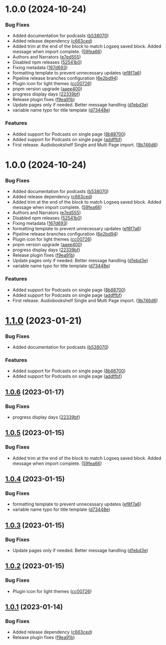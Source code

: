 # 1.0.0 (2024-10-24)


### Bug Fixes

* Added documentation for podcasts ([b538070](https://github.com/Gandalf-the-Blue/logseq-plugin-audiobookshelf-import/commit/b538070aad131a4efc5571236dfb7fd98d3bcf1c))
* Added release dependency ([c663ced](https://github.com/Gandalf-the-Blue/logseq-plugin-audiobookshelf-import/commit/c663ced98df562abe2acfed328d0f14386beb3a7))
* Added trim at the end of the block to match Logseq saved block. Added message when import complete. ([59fea66](https://github.com/Gandalf-the-Blue/logseq-plugin-audiobookshelf-import/commit/59fea6647b061f91153a2586b07566ec8849e94e))
* Authors and Narrators ([e7ed555](https://github.com/Gandalf-the-Blue/logseq-plugin-audiobookshelf-import/commit/e7ed55528fdf6429da05319a08308023a9e4ba15))
* Disabled npm releases ([52541b0](https://github.com/Gandalf-the-Blue/logseq-plugin-audiobookshelf-import/commit/52541b02baf17dc6577e404effeeb3a3e255b7d7))
* Fixing metadata ([167d693](https://github.com/Gandalf-the-Blue/logseq-plugin-audiobookshelf-import/commit/167d6935caa72098112e121b91a3203c338954ff))
* formatting template to prevent unnecessary updates ([ef8f7a6](https://github.com/Gandalf-the-Blue/logseq-plugin-audiobookshelf-import/commit/ef8f7a6f97f6693882fd0697cb2a7702938395cd))
* Pipeline release branches configuration ([6e2bd94](https://github.com/Gandalf-the-Blue/logseq-plugin-audiobookshelf-import/commit/6e2bd9445312d959510bdee6785034fd30b7703b))
* Plugin icon for light themes ([cc00726](https://github.com/Gandalf-the-Blue/logseq-plugin-audiobookshelf-import/commit/cc00726a1442a24d08f9ff36554b7dfff963dfbc))
* pnpm version upgrade ([aaee400](https://github.com/Gandalf-the-Blue/logseq-plugin-audiobookshelf-import/commit/aaee4008d62b348024036e9d323d330963e6d68e))
* progress display days ([22339bf](https://github.com/Gandalf-the-Blue/logseq-plugin-audiobookshelf-import/commit/22339bfe937d8a9d98d3ba386f01822fd4e1f867))
* Release plugin fixes ([f9ea91b](https://github.com/Gandalf-the-Blue/logseq-plugin-audiobookshelf-import/commit/f9ea91b9c5712773cd273aba389602aeb0aeb091))
* Update pages only if needed. Better message handling ([d1ebd3e](https://github.com/Gandalf-the-Blue/logseq-plugin-audiobookshelf-import/commit/d1ebd3e4433715c49f960f50f1c940aa8f3cf69a))
* variable name typo for title template ([d73448e](https://github.com/Gandalf-the-Blue/logseq-plugin-audiobookshelf-import/commit/d73448e3b025fee8a3af628e641a7af64c07def4))


### Features

* Added support for Podcasts on single page ([8b88700](https://github.com/Gandalf-the-Blue/logseq-plugin-audiobookshelf-import/commit/8b88700e4216cafeb0db61fa4f6e42f0576b78a3))
* Added support for Podcasts on single page ([addffbf](https://github.com/Gandalf-the-Blue/logseq-plugin-audiobookshelf-import/commit/addffbffbe56615f5cadeb936b7a858b0116b9f2))
* First release. Audiobookshelf Single and Multi Page import. ([9b746d6](https://github.com/Gandalf-the-Blue/logseq-plugin-audiobookshelf-import/commit/9b746d6e9bec0558e4977c08ea515571f4c88576))

# 1.0.0 (2024-10-24)


### Bug Fixes

* Added documentation for podcasts ([b538070](https://github.com/Gandalf-the-Blue/logseq-plugin-audiobookshelf-import/commit/b538070aad131a4efc5571236dfb7fd98d3bcf1c))
* Added release dependency ([c663ced](https://github.com/Gandalf-the-Blue/logseq-plugin-audiobookshelf-import/commit/c663ced98df562abe2acfed328d0f14386beb3a7))
* Added trim at the end of the block to match Logseq saved block. Added message when import complete. ([59fea66](https://github.com/Gandalf-the-Blue/logseq-plugin-audiobookshelf-import/commit/59fea6647b061f91153a2586b07566ec8849e94e))
* Authors and Narrators ([e7ed555](https://github.com/Gandalf-the-Blue/logseq-plugin-audiobookshelf-import/commit/e7ed55528fdf6429da05319a08308023a9e4ba15))
* Disabled npm releases ([52541b0](https://github.com/Gandalf-the-Blue/logseq-plugin-audiobookshelf-import/commit/52541b02baf17dc6577e404effeeb3a3e255b7d7))
* Fixing metadata ([167d693](https://github.com/Gandalf-the-Blue/logseq-plugin-audiobookshelf-import/commit/167d6935caa72098112e121b91a3203c338954ff))
* formatting template to prevent unnecessary updates ([ef8f7a6](https://github.com/Gandalf-the-Blue/logseq-plugin-audiobookshelf-import/commit/ef8f7a6f97f6693882fd0697cb2a7702938395cd))
* Pipeline release branches configuration ([6e2bd94](https://github.com/Gandalf-the-Blue/logseq-plugin-audiobookshelf-import/commit/6e2bd9445312d959510bdee6785034fd30b7703b))
* Plugin icon for light themes ([cc00726](https://github.com/Gandalf-the-Blue/logseq-plugin-audiobookshelf-import/commit/cc00726a1442a24d08f9ff36554b7dfff963dfbc))
* pnpm version upgrade ([aaee400](https://github.com/Gandalf-the-Blue/logseq-plugin-audiobookshelf-import/commit/aaee4008d62b348024036e9d323d330963e6d68e))
* progress display days ([22339bf](https://github.com/Gandalf-the-Blue/logseq-plugin-audiobookshelf-import/commit/22339bfe937d8a9d98d3ba386f01822fd4e1f867))
* Release plugin fixes ([f9ea91b](https://github.com/Gandalf-the-Blue/logseq-plugin-audiobookshelf-import/commit/f9ea91b9c5712773cd273aba389602aeb0aeb091))
* Update pages only if needed. Better message handling ([d1ebd3e](https://github.com/Gandalf-the-Blue/logseq-plugin-audiobookshelf-import/commit/d1ebd3e4433715c49f960f50f1c940aa8f3cf69a))
* variable name typo for title template ([d73448e](https://github.com/Gandalf-the-Blue/logseq-plugin-audiobookshelf-import/commit/d73448e3b025fee8a3af628e641a7af64c07def4))


### Features

* Added support for Podcasts on single page ([8b88700](https://github.com/Gandalf-the-Blue/logseq-plugin-audiobookshelf-import/commit/8b88700e4216cafeb0db61fa4f6e42f0576b78a3))
* Added support for Podcasts on single page ([addffbf](https://github.com/Gandalf-the-Blue/logseq-plugin-audiobookshelf-import/commit/addffbffbe56615f5cadeb936b7a858b0116b9f2))
* First release. Audiobookshelf Single and Multi Page import. ([9b746d6](https://github.com/Gandalf-the-Blue/logseq-plugin-audiobookshelf-import/commit/9b746d6e9bec0558e4977c08ea515571f4c88576))

# [1.1.0](https://github.com/etopeter/logseq-plugin-audiobookshelf-import/compare/v1.0.6...v1.1.0) (2023-01-21)


### Bug Fixes

* Added documentation for podcasts ([b538070](https://github.com/etopeter/logseq-plugin-audiobookshelf-import/commit/b538070aad131a4efc5571236dfb7fd98d3bcf1c))


### Features

* Added support for Podcasts on single page ([8b88700](https://github.com/etopeter/logseq-plugin-audiobookshelf-import/commit/8b88700e4216cafeb0db61fa4f6e42f0576b78a3))
* Added support for Podcasts on single page ([addffbf](https://github.com/etopeter/logseq-plugin-audiobookshelf-import/commit/addffbffbe56615f5cadeb936b7a858b0116b9f2))

## [1.0.6](https://github.com/etopeter/logseq-plugin-audiobookshelf-import/compare/v1.0.5...v1.0.6) (2023-01-17)


### Bug Fixes

* progress display days ([22339bf](https://github.com/etopeter/logseq-plugin-audiobookshelf-import/commit/22339bfe937d8a9d98d3ba386f01822fd4e1f867))

## [1.0.5](https://github.com/etopeter/logseq-plugin-audiobookshelf-import/compare/v1.0.4...v1.0.5) (2023-01-15)


### Bug Fixes

* Added trim at the end of the block to match Logseq saved block. Added message when import complete. ([59fea66](https://github.com/etopeter/logseq-plugin-audiobookshelf-import/commit/59fea6647b061f91153a2586b07566ec8849e94e))

## [1.0.4](https://github.com/etopeter/logseq-plugin-audiobookshelf-import/compare/v1.0.3...v1.0.4) (2023-01-15)


### Bug Fixes

* formatting template to prevent unnecessary updates ([ef8f7a6](https://github.com/etopeter/logseq-plugin-audiobookshelf-import/commit/ef8f7a6f97f6693882fd0697cb2a7702938395cd))
* variable name typo for title template ([d73448e](https://github.com/etopeter/logseq-plugin-audiobookshelf-import/commit/d73448e3b025fee8a3af628e641a7af64c07def4))

## [1.0.3](https://github.com/etopeter/logseq-plugin-audiobookshelf-import/compare/v1.0.2...v1.0.3) (2023-01-15)


### Bug Fixes

* Update pages only if needed. Better message handling ([d1ebd3e](https://github.com/etopeter/logseq-plugin-audiobookshelf-import/commit/d1ebd3e4433715c49f960f50f1c940aa8f3cf69a))

## [1.0.2](https://github.com/etopeter/logseq-plugin-audiobookshelf-import/compare/v1.0.1...v1.0.2) (2023-01-15)


### Bug Fixes

* Plugin icon for light themes ([cc00726](https://github.com/etopeter/logseq-plugin-audiobookshelf-import/commit/cc00726a1442a24d08f9ff36554b7dfff963dfbc))

## [1.0.1](https://github.com/etopeter/logseq-plugin-audiobookshelf-import/compare/v1.0.0...v1.0.1) (2023-01-14)


### Bug Fixes

* Added release dependency ([c663ced](https://github.com/etopeter/logseq-plugin-audiobookshelf-import/commit/c663ced98df562abe2acfed328d0f14386beb3a7))
* Release plugin fixes ([f9ea91b](https://github.com/etopeter/logseq-plugin-audiobookshelf-import/commit/f9ea91b9c5712773cd273aba389602aeb0aeb091))

